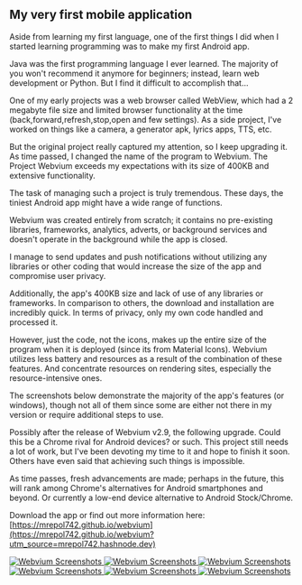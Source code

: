 ## My very first mobile application

Aside from learning my first language, one of the first things I did when I started learning programming was to make my first Android app.

Java was the first programming language I ever learned. The majority of you won't recommend it anymore for beginners; instead, learn web development or Python. But I find it difficult to accomplish that...

One of my early projects was a web browser called WebView, which had a 2 megabyte file size and limited browser functionality at the time (back,forward,refresh,stop,open and few settings). As a side project, I've worked on things like a camera, a generator apk, lyrics apps, TTS, etc.

But the original project really captured my attention, so I keep upgrading it. As time passed, I changed the name of the program to Webvium. The Project Webvium exceeds my expectations with its size of 400KB and extensive functionality.

The task of managing such a project is truly tremendous. These days, the tiniest Android app might have a wide range of functions.

Webvium was created entirely from scratch; it contains no pre-existing libraries, frameworks, analytics, adverts, or background services and doesn't operate in the background while the app is closed.

I manage to send updates and push notifications without utilizing any libraries or other coding that would increase the size of the app and compromise user privacy.

Additionally, the app's 400KB size and lack of use of any libraries or frameworks. In comparison to others, the download and installation are incredibly quick. In terms of privacy, only my own code handled and processed it.

However, just the code, not the icons, makes up the entire size of the program when it is deployed (since its from Material Icons). Webvium utilizes less battery and resources as a result of the combination of these features. And concentrate resources on rendering sites, especially the resource-intensive ones.

The screenshots below demonstrate the majority of the app's features (or windows), though not all of them since some are either not there in my version or require additional steps to use.

Possibly after the release of Webvium v2.9, the following upgrade. Could this be a Chrome rival for Android devices? or such. This project still needs a lot of work, but I've been devoting my time to it and hope to finish it soon. Others have even said that achieving such things is impossible.

As time passes, fresh advancements are made; perhaps in the future, this will rank among Chrome's alternatives for Android smartphones and beyond. Or currently a low-end device alternative to Android Stock/Chrome.

Download the app or find out more information here:
[https://mrepol742.github.io/webvium](https://mrepol742.github.io/webvium?utm_source=mrepol742.hashnode.dev)
<a href="https://mrepol742.github.io/webvium?utm_source=mrepol742.hashnode.dev&utm_medium=click-pictures">

<img src="https://miro.medium.com/max/862/1*2SkqILKJdHSJXFSNLeZY-g.png" alt="Webvium Screenshots"/>
<img src="https://miro.medium.com/max/859/1*K8K7Jl_ZP29HG55nQuUVZA.png" alt="Webvium Screenshots"/>
<img src="https://miro.medium.com/max/854/1*wDay3KjtA7ItREEoAho6kQ.png" alt="Webvium Screenshots"/>

<img src="https://miro.medium.com/max/859/1*tZwCKRhnWB8YZQcwzwBB2A.png" alt="Webvium Screenshots"/>
<img src="https://miro.medium.com/max/856/1*ttcXmooZuYRvQWuOrTDr4w.png" alt="Webvium Screenshots"/>
<img src="https://miro.medium.com/max/848/1*VXGjqkEmQXog5PjgpaCsEg.png" alt="Webvium Screenshots"/>
</a>